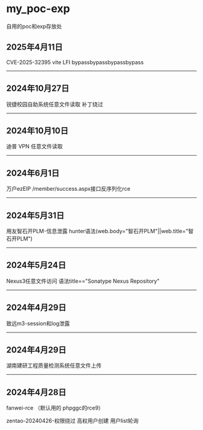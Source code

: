 # my_poc-exp
自用的poc和exp存放处

## 2025年4月11日

CVE-2025-32395 vite LFI bypassbypassbypassbypass 

---


## 2024年10月27日

锐捷校园自助系统任意文件读取 补丁绕过

---
## 2024年10月10日

迪普 VPN 任意文件读取

-----
## 2024年6月1日

万户ezEIP /member/success.aspx接口反序列化rce

-----
## 2024年5月31日

用友智石开PLM-信息泄露 hunter语法(web.body="智石开PLM"||web.title="智石开PLM")

-----
## 2024年5月24日

Nexus3任意文件访问 语法title=="Sonatype Nexus Repository"

-----
## 2024年4月29日

致远m3-session和log泄露

-----
## 2024年4月29日

湖南建研工程质量检测系统任意文件上传

-----
## 2024年4月28日

fanwei-rce （默认用的 phpggc的rce9）

zentao-20240426-权限绕过 高权用户创建 用户list轮询
